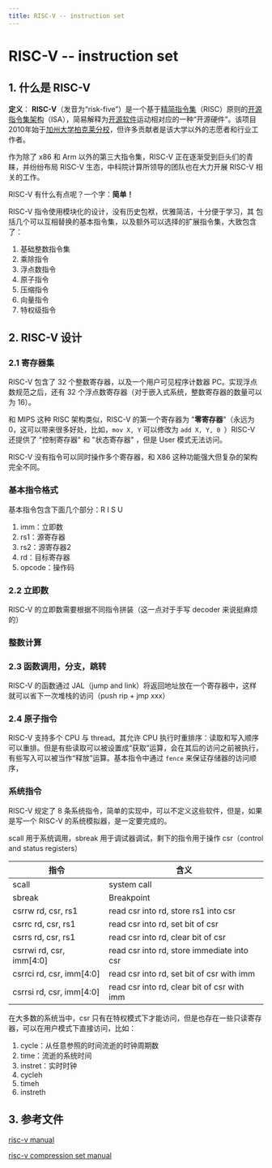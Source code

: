 ```yaml
---
title: RISC-V -- instruction set
---
```




# RISC-V  -- instruction set 



## 1. 什么是 RISC-V 



**定义**： **RISC-V**（发音为“risk-five”）是一个基于[精简指令集](https://zh.wikipedia.org/wiki/精简指令集)（RISC）原则的[开源](https://zh.wikipedia.org/wiki/开源标准)[指令集架构](https://zh.wikipedia.org/wiki/指令集架構)（ISA），简易解释为[开源软件](https://zh.wikipedia.org/wiki/開源軟體)运动相对应的一种“开源硬件”。该项目2010年始于[加州大学柏克莱分校](https://zh.wikipedia.org/wiki/加州大學柏克萊分校)，但许多贡献者是该大学以外的志愿者和行业工作者。



作为除了 x86 和 Arm 以外的第三大指令集，RISC-V 正在逐渐受到巨头们的青睐，并纷纷布局 RISC-V 生态，中科院计算所领导的团队也在大力开展 RISC-V 相关的工作。



RISC-V 有什么有点呢？一个字：**简单！**



RISC-V 指令使用模块化的设计，没有历史包袱，优雅简洁，十分便于学习，其 包括几个可以互相替换的基本指令集，以及额外可以选择的扩展指令集，大致包含了：

1. 基础整数指令集
2. 乘除指令
3. 浮点数指令
4. 原子指令
5. 压缩指令
6. 向量指令
7. 特权级指令



## 2. RISC-V 设计



### 2.1 寄存器集



RISC-V 包含了 32 个整数寄存器，以及一个用户可见程序计数器 PC。实现浮点数规范之后，还有 32 个浮点数寄存器（对于嵌入式系统，整数寄存器的数量可以为 16）。



和 MIPS 这种 RISC 架构类似，RISC-V 的第一个寄存器为 "**零寄存器**"（永远为 0，这可以带来很多好处，比如，`mov X, Y` 可以修改为 `add X, Y, 0 `）RISC-V 还提供了 "控制寄存器" 和 "状态寄存器" ，但是 User 模式无法访问。

RISC-V 没有指令可以同时操作多个寄存器，和 X86 这种功能强大但复杂的架构完全不同。



### 基本指令格式



基本指令包含下面几个部分：R I S U 

1. imm：立即数
2. rs1：源寄存器
3. rs2：源寄存器2
4. rd：目标寄存器
5. opcode：操作码





### 2.2 立即数





RISC-V 的立即数需要根据不同指令拼装（这一点对于手写 decoder 来说挺麻烦的）



### 整数计算









### 2.3 函数调用，分支，跳转



RISC-V 的函数通过 JAL（jump and link）将返回地址放在一个寄存器中，这样就可以省下一次堆栈的访问（push rip + jmp xxx） 



### 2.4 原子指令



RISC-V 支持多个 CPU 与 thread。其允许 CPU 执行时重排序：读取和写入顺序可以重排。但是有些读取可以被设置成“获取”运算，会在其后的访问之前被执行，有些写入可以被当作“释放”运算。基本指令中通过 `fence` 来保证存储器的访问顺序，





### 系统指令



RISC-V 规定了 8 条系统指令，简单的实现中，可以不定义这些软件，但是，如果是写一个 RISC-V 的系统模拟器，是一定要完成的。

scall 用于系统调用，sbreak 用于调试器调试，剩下的指令用于操作 csr（control and status registers）



| 指令                     | 含义                                        |
| ------------------------ | ------------------------------------------- |
| scall                    | system call                                 |
| sbreak                   | Breakpoint                                  |
| csrrw rd, csr, rs1       | read csr into rd, store rs1 into csr        |
| csrrc rd, csr, rs1       | read csr into rd, set bit of csr            |
| csrrs rd, csr, rs1       | read csr into rd, clear bit of csr          |
| csrrwi rd, csr, imm[4:0] | read csr into rd, store immediate into csr  |
| csrrci rd, csr, imm[4:0] | read csr into rd, set bit of csr with imm   |
| csrrsi rd, csr, imm[4:0] | read csr into rd, clear bit of csr with imm |



在大多数的系统当中，csr 只有在特权模式下才能访问，但是也存在一些只读寄存器，可以在用户模式下直接访问，比如：

1. cycle：从任意参照的时间流逝的时钟周期数
2. time：流逝的系统时间
3. instret：实时时钟
4. cycleh
5. timeh
6. instreth



## 3. 参考文件



[risc-v manual](http://crva.ict.ac.cn/documents/RISC-V-Reader-Chinese-v2p1.pdf.11.3)

[risc-v compression set manual](https://riscv.org/wp-content/uploads/2015/11/riscv-compressed-spec-v1.9.pdf)
